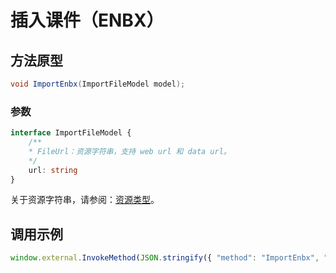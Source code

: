 # 插入课件（ENBX）

## 方法原型

```csharp
void ImportEnbx(ImportFileModel model);
```

### 参数

```ts
interface ImportFileModel {
    /**
    * FileUrl：资源字符串，支持 web url 和 data url。
    */
    url: string
}
```

关于资源字符串，请参阅：[资源类型](/zh-CN/basic-types/resource.md)。

## 调用示例

```ts
window.external.InvokeMethod(JSON.stringify({ "method": "ImportEnbx", "args": JSON.stringify({ "url": "http://localhost:5000/%E8%AE%BE%E8%AE%A1%E5%8E%9F%E5%88%99.enbx" })}))
```
